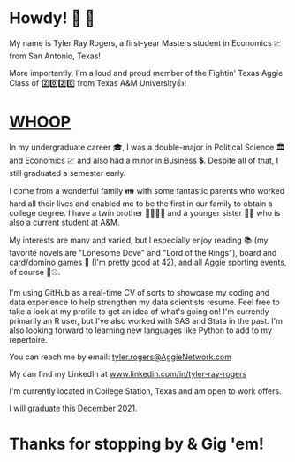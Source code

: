 # Howdy! 👋 🤠
My name is Tyler Ray Rogers, a first-year Masters student in Economics :chart: from San Antonio, Texas!

More importantly, I'm a loud and proud member of the Fightin' Texas Aggie Class of 2️⃣0️⃣2️⃣0️⃣ from Texas A&M University👍!
# [WHOOP](https://youtu.be/6h7T_zbPGBw)
In my undergraduate career :mortar_board:, I was a double-major in Political Science 🏛️ and Economics 💹 and also had a minor in Business 💲. Despite all of that, I still graduated a semester early.

I come from a wonderful family 👪 with some fantastic parents who worked hard all their lives and enabled me to be the first in our family to obtain a college degree. I have a twin brother 👨‍👩‍👦‍👦 and a younger sister 👱‍♀️ who is also a current student at A&M.

My interests are many and varied, but I especially enjoy reading 📚 (my favorite novels are "Lonesome Dove" and "Lord of the Rings"), board and card/domino games 🎲 (I'm pretty good at 42), and all Aggie sporting events, of course 🏈⚾.

I'm using GitHub as a real-time CV of sorts to showcase my coding and data experience to help strengthen my data scientists resume. Feel free to take a look at my profile to get an idea of what's going on! I'm currently primarily an R user, but I've also worked with SAS and Stata in the past. I'm also looking forward to learning new languages like Python to add to my repertoire.

You can reach me by email: tyler.rogers@AggieNetwork.com

My can find my LinkedIn at www.linkedin.com/in/tyler-ray-rogers

I'm currently located in College Station, Texas and am open to work offers.

I will graduate this December 2021.

# Thanks for stopping by & Gig 'em!
